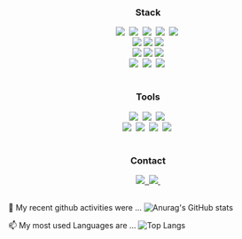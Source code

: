 <h3 align="center"> Stack </h3>
<div align="center"> <!--FE-->
  <img src="https://img.shields.io/badge/react-20232a.svg?style=for-the-badge&logo=react&logoColor=61DAFB" />&nbsp <!-- react-->
  <img src="https://img.shields.io/badge/javascript-F7DF1E.svg?style=for-the-badge&logo=javascript&logoColor=20232a" />&nbsp <!-- js-->
  <img src="https://img.shields.io/badge/html5-E34F26.svg?style=for-the-badge&logo=html5&logoColor=white" />&nbsp <!-- html-->
  <img src="https://img.shields.io/badge/css3-1572B6.svg?style=for-the-badge&logo=css3&logoColor=white" />&nbsp <!-- css-->
  <img src="https://img.shields.io/badge/Vue.js-35495E?style=for-the-badge&logo=vue.js&logoColor=4FC08D" />&nbsp
</div>
<div align="center"> <!--js be: express, mongoDB, node.js-->
  <img src = "https://img.shields.io/badge/Node.js-43853D?style=for-the-badge&logo=node.js&logoColor=white" /> <!--node-->
  <img src="https://img.shields.io/badge/Express.js-404D59?style=for-the-badge"/> <!--express-->
  <img src ="https://img.shields.io/badge/MongoDB-4EA94B?style=for-the-badge&logo=mongodb&logoColor=white" /> <!--mongoDB-->
</div>
<div align="center"> <!--BE: java, spring, mysql-->
  <img src="https://img.shields.io/badge/Java-ED8B00?style=for-the-badge&logo=openjdk&logoColor=white"/> <!--java-->
  <img src="https://img.shields.io/badge/Spring-6DB33F?style=for-the-badge&logo=spring&logoColor=white" />
  <img src="https://img.shields.io/badge/MySQL-00000F?style=for-the-badge&logo=mysql&logoColor=white" />
</div>

<div align="center">  <!--AI-->
  <img src="https://img.shields.io/badge/python-3670A0?style=for-the-badge&logo=python&logoColor=ffdd54" />&nbsp
  <img src="https://img.shields.io/badge/pandas-150458.svg?style=for-the-badge&logo=pandas&logoColor=white" />&nbsp
  <img src="https://img.shields.io/badge/numpy-4d77cf.svg?style=for-the-badge&logo=numpy&logoColor=white" />&nbsp
</div>

<br>

<h3 align="center">Tools</h3>
<div align="center">  <!--git, github, notion, figma, vscode, jupyter-->
  <img src="https://img.shields.io/badge/git-F05033.svg?style=for-the-badge&logo=git&logoColor=white" />&nbsp 
  <img src="https://img.shields.io/badge/github-181717.svg?style=for-the-badge&logo=github&logoColor=white" />&nbsp
  <img src="https://img.shields.io/badge/Notion-F3F3F3.svg?style=for-the-badge&logo=notion&logoColor=black" />&nbsp
</div>
<div align="center">
    <img src="https://img.shields.io/badge/figma-F24E1E.svg?style=for-the-badge&logo=figma&logoColor=white" />&nbsp
  <img src="https://img.shields.io/badge/VSCode-2C2C32.svg?style=for-the-badge&logo=visual-studio-code&logoColor=22ABF3" />&nbsp
  <img src="https://img.shields.io/badge/jupyter-2C2C32.svg?style=for-the-badge&logo=jupyter&logoColor=F37726" />&nbsp
  <img 
      src = "https://img.shields.io/badge/Discord-7289DA?style=for-the-badge&logo=discord&logoColor=white"/>&nbsp
</div>

<br>

<h3 align="center">Contact</h3>
<div align="center">
  <a href="https://velog.io/@minjikim/series">
    <img src="https://img.shields.io/badge/Velog-1EBC8F?style=for-the-badge&logo=velog&logoColor=white" />&nbsp
  </a>
  <a href="mailto:minzikx@gmail.com">
    <img
      src="https://img.shields.io/badge/minzikx@gmail.com-D14836?style=for-the-badge&logo=gmail&logoColor=white"/>&nbsp
  </a>
</div>

<br>


🔭 My recent github activities were ... 
![Anurag's GitHub stats](https://github-readme-stats.vercel.app/api?username=minzix&theme=graywhite&show_icons=true)

📫 My most used Languages are ... 
![Top Langs](https://github-readme-stats.vercel.app/api/top-langs/?username=minzix&layout=compact)

